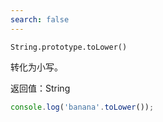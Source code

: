 ```yaml
---
search: false
---
```


`String.prototype.toLower()`

转化为小写。

返回值：String

```js
console.log('banana'.toLower());
```
